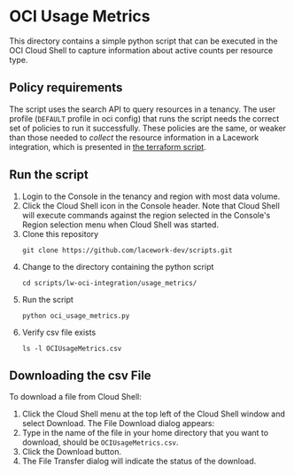 # OCI Usage Metrics
This directory contains a simple python script that can be executed in the OCI Cloud Shell to capture information about active counts per resource type.

## Policy requirements
The script uses the search API to query resources in a tenancy. The user profile (`DEFAULT` profile in oci config) that runs the script needs the correct set of policies to run it successfully. These policies are the
same, or weaker than those needed to *collect* the resource information in a Lacework integration, which is presented in [the terraform script](https://github.com/lacework/terraform-oci-config/blob/main/main.tf).

## Run the script

1. Login to the Console in the tenancy and region with most data volume.
2. Click the Cloud Shell icon in the Console header. Note that Cloud Shell will execute commands against the region selected in the Console's Region selection menu when Cloud Shell was started.
3. Clone this repository
    ```
    git clone https://github.com/lacework-dev/scripts.git
    ```
4. Change to the directory containing the python script
    ```
    cd scripts/lw-oci-integration/usage_metrics/
    ```
5. Run the script
   ```
   python oci_usage_metrics.py
   ```
6. Verify csv file exists
   ```
   ls -l OCIUsageMetrics.csv 
   ```

## Downloading the csv File

To download a file from Cloud Shell:

1. Click the Cloud Shell menu at the top left of the Cloud Shell window and select Download. The File Download dialog appears:
2. Type in the name of the file in your home directory that you want to download, should be `OCIUsageMetrics.csv`.
3. Click the Download button.
4. The File Transfer dialog will indicate the status of the download.
